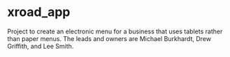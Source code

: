 # xroad_app
Project to create an electronic menu for a business that uses tablets rather than paper menus. The leads and owners are Michael Burkhardt, Drew Griffith, and Lee Smith.
